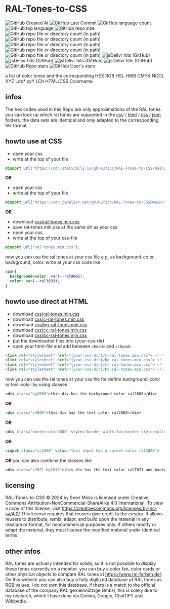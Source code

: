 # RAL-Tones-to-CSS
![GitHub Created At](https://img.shields.io/github/created-at/k37z3r/RAL-Tones-to-CSS)
![GitHub Last Commit](https://img.shields.io/github/last-commit/k37z3r/RAL-Tones-to-CSS)
![GitHub language count](https://img.shields.io/github/languages/count/k37z3r/RAL-Tones-to-CSS)
![GitHub top language](https://img.shields.io/github/languages/top/k37z3r/RAL-Tones-to-CSS)
![GitHub repo size](https://img.shields.io/github/repo-size/k37z3r/RAL-Tones-to-CSS)
![GitHub repo file or directory count (in path)](https://img.shields.io/github/directory-file-count/k37z3r/RAL-Tones-to-CSS/css?label=CSS-files)
![GitHub repo file or directory count (in path)](https://img.shields.io/github/directory-file-count/k37z3r/RAL-Tones-to-CSS/json?label=JSON-files)
![GitHub repo file or directory count (in path)](https://img.shields.io/github/directory-file-count/k37z3r/RAL-Tones-to-CSS/csv?label=CSV-files)
![GitHub repo file or directory count (in path)](https://img.shields.io/github/directory-file-count/k37z3r/RAL-Tones-to-CSS/html?label=HTML-files)
![GitHub repo file or directory count (in path)](https://img.shields.io/github/directory-file-count/k37z3r/RAL-Tones-to-CSS/php?label=PHP-files)
![jsDelivr hits (GitHub)](https://img.shields.io/jsdelivr/gh/hd/k37z3r/RAL-Tones-to-CSS)
![jsDelivr hits (GitHub)](https://img.shields.io/jsdelivr/gh/hw/k37z3r/RAL-Tones-to-CSS)
![jsDelivr hits (GitHub)](https://img.shields.io/jsdelivr/gh/hm/k37z3r/RAL-Tones-to-CSS)
![jsDelivr hits (GitHub)](https://img.shields.io/jsdelivr/gh/hy/k37z3r/RAL-Tones-to-CSS)
![GitHub Repo stars](https://img.shields.io/github/stars/k37z3r/RAL-Tones-to-CSS?label=Repo-Stars)
![GitHub User's stars](https://img.shields.io/github/stars/k37z3r?label=my%20Stars)


a list of color tones and the corresponding HEX RGB HSL HWB CMYK NCOL XYZ L*a*b* xyY LCh HTML/CSS Colorname

## infos
The hex codes used in this Repo are only approximations of the RAL tones. you can look up which ral tones are supported in the [csv](csv) / [html](html) / [css](css) / [json](json) folders. the data sets are identical and only adapted to the corresponding file format

## howto use at CSS
* open your css
* write at the top of your file
```css
@import url("https://cdn.statically.io/gh/k37z3r/RAL-Tones-to-CSS/main/css/ral-tones.min.css");
```
**OR**
* open your css
* write at the top of your file
```css
@import url("https://cdn.jsdelivr.net/gh/k37z3r/RAL-Tones-to-CSS@main/css/ral-tones.min.css");
```
**OR**
* download [css/ral-tones.min.css](css/ral-tones.min.css)
* save ral-tones.min.css at the same dir as your css
* open your css
* write at the top of your css-file
```css
@import url("ral-tones.min.css");
```


now you can use the ral tones at your css file e.g. as background-color, background, color. write at your css code like
```css
span{
  background-color: var(--ral9005);
  color: var(--ral3033);
}
```


## howto use direct at HTML
* download [css/ral-tones.min.css](css/ral-tones.min.css)
* download [css/c-ral-tones.min.css](css/c-ral-tones.min.css)
* download [css/bg-ral-tones.min.css](css/bg-ral-tones.min.css)
* download [css/cc-ral-tones.min.css](css/cc-ral-tones.min.css)
* download [css/bc-ral-tones.min.css](css/bc-ral-tones.min.css)
* put the downloaded files into {your-css-dir}
* open your html-file and add between ```<head>``` and ```</head>```
```html
<link rel="stylesheet" href="{your-css-dir}/c-ral-tones.min.css"> <!-- for text-color -->
<link rel="stylesheet" href="{your-css-dir}/bg-ral-tones.min.css"> <!-- for background-color -->
<link rel="stylesheet" href="{your-css-dir}/cc-ral-tones.min.css"> <!-- for caret-color -->
<link rel="stylesheet" href="{your-css-dir}/bc-ral-tones.min.css"> <!-- for border-color -->
```
now you can use the ral tones at your css file for define background-color or text-color by using classes
```html
<div class="bg2008">this div has the background color ral2008</div>
```
**OR**
```html
<div class="c2008">this div has the text color ral2008</div>
```
**OR**
```html
<div class="bordercolor2008" style="border-width:1px;border-style:solid;">this div has a border with color ral2008</div>
```
**OR**
```html
<input class="cc2008" value="this input has a carnet-color ral2008">
```
**OR**
you can also combine the classes like
```html
<div class="c7021 bg1012">this div has the text color ral7021 and background color ral1012</div>
```
## licensing
RAL-Tones-to-CSS © 2024 by Sven Minio is licensed under Creative Commons Attribution-NonCommercial-ShareAlike 4.0 International. To view a copy of this license, visit https://creativecommons.org/licenses/by-nc-sa/4.0/ This license requires that reusers give credit to the creator. It allows reusers to distribute, remix, adapt, and build upon the material in any medium or format, for noncommercial purposes only. If others modify or adapt the material, they must license the modified material under identical terms.

## other infos
RAL tones are actually intended for solids, so it is not possible to display these tones correctly on a monitor. you can buy a color fan, color cards or other physical objects to compare RAL tones at https://www.ral-farben.de/. On this website you can also buy a fully digitized database of RAL tones as RGB values. I do not own this database, if there is a match to the official database of the company RAL gemeinnützige GmbH, this is solely due to my research, which I have done via Gemini, Google, ChatGPT and Wikipedia.
